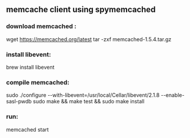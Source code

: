 ## memcache client using spymemcached


### download memcached :
wget https://memcached.org/latest
tar -zxf memcached-1.5.4.tar.gz

### install libevent:
brew install libevent

### compile memcached:
sudo ./configure --with-libevent=/usr/local/Cellar/libevent/2.1.8 --enable-sasl-pwdb 
sudo make && make test && sudo make install

### run:
memcached start


